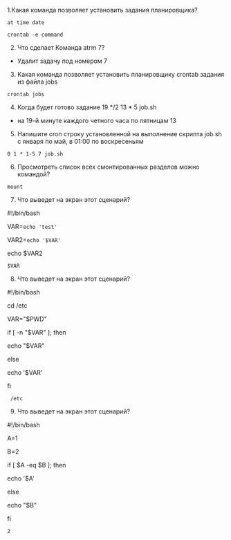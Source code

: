 1.Какая команда позволяет установить задания планировщика?

 ```at time date```
 
 ```crontab -e command```
 
2. Что сделает Команда atrm 7?

  - Удалит задачу под номером 7
  
3. Какая команда позволяет установить планировщику crontab задания из файла jobs

 ```crontab jobs```
 
4. Когда будет готово задание 19 */2 13 * 5 job.sh 

 - на 19-й минуте каждого четного часа по пятницам 13
 
5. Напишите cron строку установленной на выполнение скрипта job.sh с января по май, в 01:00 по воскресеньям
  ```
  0 1 * 1-5 7 job.sh
  ```
6. Просмотреть список всех смонтированных разделов можно командой?
  ```
mount
  ```
  
  7. Что выведет на экран этот сценарий?

#!/bin/bash

VAR=`echo 'test'`

VAR2=`echo '$VAR'`

echo $VAR2
  ```
$VAR
  ```
  8. Что выведет на экран этот сценарий?

#!/bin/bash

cd /etc

VAR="$PWD"

if [ -n "$VAR" ]; then

 echo "$VAR"
 
else

 echo '$VAR'
 
fi 

```
 /etc
  ```
  9. Что выведет на экран этот сценарий?

#!/bin/bash

A=1

B=2

if [ $A -eq $B  ]; then

 echo '$A'
 
else

 echo "$B"
 
fi 

  ```
 2
  ```
